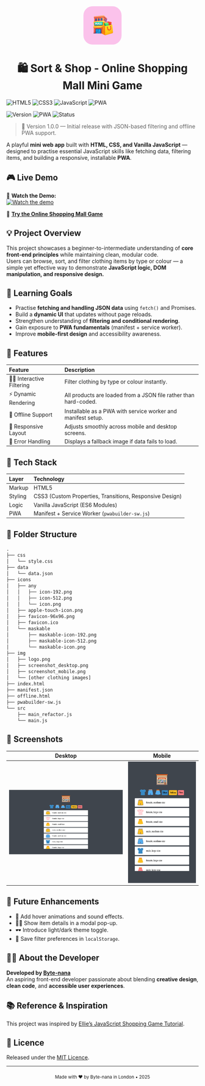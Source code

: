 <div align="center">
<img src="./icons/maskable/maskable-icon-192.png" alt="Sort & Shop App Icon" width="100" height="100" style="border-radius: 24px">

# 🛍️ Sort & Shop - Online Shopping Mall Mini Game

</div>

![HTML5](https://img.shields.io/badge/HTML5-E34F26?style=for-the-badge&logo=html5&logoColor=white)
![CSS3](https://img.shields.io/badge/CSS3-1572B6?style=for-the-badge&logo=css3&logoColor=white)
![JavaScript](https://img.shields.io/badge/JavaScript-F7DF1E?style=for-the-badge&logo=javascript&logoColor=black)
![PWA](https://img.shields.io/badge/Progressive%20Web%20App-5A0FC8?style=for-the-badge&logo=pwa&logoColor=white)

![Version](https://img.shields.io/badge/version-1.0.0-blue?style=for-the-badge)
![PWA](https://img.shields.io/badge/PWA-ready-green?style=for-the-badge)
![Status](https://img.shields.io/badge/status-live-brightgreen?style=for-the-badge)

> 🧩 Version 1.0.0 — Initial release with JSON-based filtering and offline PWA support.

A playful **mini web app** built with **HTML, CSS, and Vanilla JavaScript** — designed to practise essential JavaScript skills like fetching data, filtering items, and building a responsive, installable **PWA**.

## 🎮 Live Demo

🎥 **Watch the Demo:**  
[![Watch the demo](https://img.youtube.com/vi/75b59ae495a04cb7b1fefb41af1aada7/0.jpg)](https://www.loom.com/share/75b59ae495a04cb7b1fefb41af1aada7)

🔗 [**Try the Online Shopping Mall Game**](https://byte-nana.github.io/mini-shopping-mall-game/)

## 💡 Project Overview

This project showcases a beginner-to-intermediate understanding of **core front-end principles** while maintaining clean, modular code.  
Users can browse, sort, and filter clothing items by type or colour — a simple yet effective way to demonstrate **JavaScript logic, DOM manipulation, and responsive design.**

## 🎯 Learning Goals

- Practise **fetching and handling JSON data** using `fetch()` and Promises.
- Build a **dynamic UI** that updates without page reloads.
- Strengthen understanding of **filtering and conditional rendering**.
- Gain exposure to **PWA fundamentals** (manifest + service worker).
- Improve **mobile-first design** and accessibility awareness.

## 🧩 Features

| Feature                  | Description                                                      |
| :----------------------- | :--------------------------------------------------------------- |
| 🧍‍♀️ Interactive Filtering | Filter clothing by type or colour instantly.                     |
| ⚡ Dynamic Rendering     | All products are loaded from a JSON file rather than hard-coded. |
| 💾 Offline Support       | Installable as a PWA with service worker and manifest setup.     |
| 📱 Responsive Layout     | Adjusts smoothly across mobile and desktop screens.              |
| 🚨 Error Handling        | Displays a fallback image if data fails to load.                 |

## 🧠 Tech Stack

| Layer   | Technology                                               |
| :------ | :------------------------------------------------------- |
| Markup  | HTML5                                                    |
| Styling | CSS3 (Custom Properties, Transitions, Responsive Design) |
| Logic   | Vanilla JavaScript (ES6 Modules)                         |
| PWA     | Manifest + Service Worker (`pwabuilder-sw.js`)           |

## 📁 Folder Structure

```
.
├── css
│   └── style.css
├── data
│   └── data.json
├── icons
│   ├── any
│   │   ├── icon-192.png
│   │   ├── icon-512.png
│   │   └── icon.png
│   ├── apple-touch-icon.png
│   ├── favicon-96x96.png
│   ├── favicon.ico
│   └── maskable
│       ├── maskable-icon-192.png
│       ├── maskable-icon-512.png
│       └── maskable-icon.png
├── img
│   ├── logo.png
│   ├── screenshot_desktop.png
│   ├── screenshot_mobile.png
│   └── [other clothing images]
├── index.html
├── manifest.json
├── offline.html
├── pwabuilder-sw.js
└── src
    ├── main_refactor.js
    └── main.js
```

## 📸 Screenshots

|                       Desktop                       |                      Mobile                       |
| :-------------------------------------------------: | :-----------------------------------------------: |
| ![Desktop Screenshot](./img/screenshot_desktop.png) | ![Mobile Screenshot](./img/screenshot_mobile.png) |

## 🚀 Future Enhancements

- 🌈 Add hover animations and sound effects.
- 🧍‍♂️ Show item details in a modal pop-up.
- 🕶️ Introduce light/dark theme toggle.
- 💾 Save filter preferences in `localStorage`.

## 👩‍💻 About the Developer

**Developed by [Byte-nana](https://github.com/byte-nana)**  
An aspiring front-end developer passionate about blending **creative design**, **clean code**, and **accessible user experiences**.

## 📚 Reference & Inspiration

This project was inspired by [Ellie’s JavaScript Shopping Game Tutorial](https://www.youtube.com/watch?v=We2Kv1HMGvc).

## 🧾 Licence

Released under the [MIT Licence](LICENSE).

---

<div align="center">
  <sub>Made with ❤️ by Byte-nana in London • 2025</sub>
</div>
